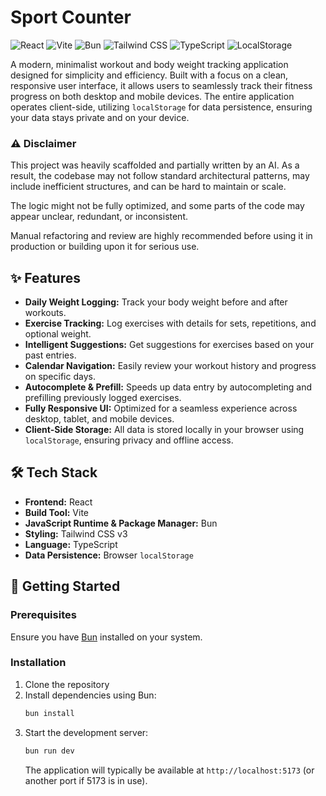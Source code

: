 # Sport Counter

![React](https://img.shields.io/badge/React-20232A?style=for-the-badge&logo=react&logoColor=61DAFB)
![Vite](https://img.shields.io/badge/Vite-646CFF?style=for-the-badge&logo=vite&logoColor=white)
![Bun](https://img.shields.io/badge/Bun-000000?style=for-the-badge&logo=bun&logoColor=white)
![Tailwind CSS](https://img.shields.io/badge/Tailwind_CSS-38B2AC?style=for-the-badge&logo=tailwind-css&logoColor=white)
![TypeScript](https://img.shields.io/badge/TypeScript-007ACC?style=for-the-badge&logo=typescript&logoColor=white)
![LocalStorage](https://img.shields.io/badge/LocalStorage-F8DD35?style=for-the-badge&logo=javascript&logoColor=black)

A modern, minimalist workout and body weight tracking application designed for simplicity and efficiency. Built with a focus on a clean, responsive user interface, it allows users to seamlessly track their fitness progress on both desktop and mobile devices. The entire application operates client-side, utilizing `localStorage` for data persistence, ensuring your data stays private and on your device.

### ⚠️ Disclaimer

This project was heavily scaffolded and partially written by an AI. As a result, the codebase may not follow standard architectural patterns, may include inefficient structures, and can be hard to maintain or scale.

The logic might not be fully optimized, and some parts of the code may appear unclear, redundant, or inconsistent.

Manual refactoring and review are highly recommended before using it in production or building upon it for serious use.

## ✨ Features

-  **Daily Weight Logging:** Track your body weight before and after workouts.
-  **Exercise Tracking:** Log exercises with details for sets, repetitions, and optional weight.
-  **Intelligent Suggestions:** Get suggestions for exercises based on your past entries.
-  **Calendar Navigation:** Easily review your workout history and progress on specific days.
-  **Autocomplete & Prefill:** Speeds up data entry by autocompleting and prefilling previously logged exercises.
-  **Fully Responsive UI:** Optimized for a seamless experience across desktop, tablet, and mobile devices.
-  **Client-Side Storage:** All data is stored locally in your browser using `localStorage`, ensuring privacy and offline access.

## 🛠️ Tech Stack

-  **Frontend:** React
-  **Build Tool:** Vite
-  **JavaScript Runtime & Package Manager:** Bun
-  **Styling:** Tailwind CSS v3
-  **Language:** TypeScript
-  **Data Persistence:** Browser `localStorage`

## 🚀 Getting Started

### Prerequisites

Ensure you have [Bun](https://bun.sh/) installed on your system.

### Installation

1. Clone the repository
2. Install dependencies using Bun:
   ```bash
   bun install
   ```
3. Start the development server:
   ```bash
   bun run dev
   ```
   The application will typically be available at `http://localhost:5173` (or another port if 5173 is in use).
